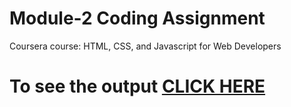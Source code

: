 

# Module-2 Coding Assignment

Coursera course: HTML, CSS, and Javascript for Web Developers

# To see the output [CLICK HERE](https://nishantksinha.github.io/module02/)

